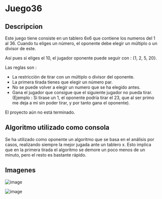 # Juego36

<h2>Descripcion</h2>
Este juego tiene consiste en un tablero 6x6 que contiene los numeros del 1 al 36. Cuando tu eliges un número, el oponente debe elegir un múltiplo o un divisor de este.

Así pues si eliges el 10, el jugador oponente puede seguir con : {1, 2, 5, 20}.

Las reglas son :
  - La restricción de tirar con un múltiplo o divisor del oponente.
  - La primera tirada tienes que elegir un número par.
  - No se puede volver a elegir un numero que se ha elegido antes.
  - Gana el jugador que consigue que el siguiente jugador no pueda tirar. 
  (Ejemplo : Si tirase un 1, el oponente podría tirar el 23, que al ser primo me deja a mi sin poder tirar, y por tanto gana el oponente).

El proyecto aún no está terminado.

<h2>Algoritmo utilizado como consola</h2>
Se ha utilizado como oponente un algoritmo que se basa en el análisis por casos, realizando siempre la mejor jugada ante un tablero x. Esto implica que en la primera tirada el algoritmo se demore un poco menos de un minuto, pero el resto es bastante rápido.

<h2>Imagenes</h2>

![image](https://user-images.githubusercontent.com/78687102/167120830-8a88a8cd-ad4d-4feb-a962-f6a405c9d44c.png)

![image](https://user-images.githubusercontent.com/78687102/167121087-80bf8b7a-b89a-4c6f-a59c-1ee1905f50d7.png)
